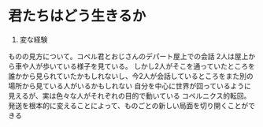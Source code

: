 # 君たちはどう生きるか

1. 変な経験

ものの見方について。コペル君とおじさんのデパート屋上での会話
2人は屋上から車や人が歩いている様子を見ている。
しかし2人がそこを通っていたところを誰かから見られていたかもしれないし、今2人が会話しているところをまた別の場所から見ている人がいるかもしれない
自分を中心に世界が回っているように見えるが、実は色々な人がそれぞれの目的で動いている
コペルニクス的転回。発送を根本的に変えることによって、ものごとの新しい局面を切り開くことができる